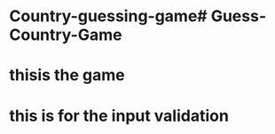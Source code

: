 # Country-guessing-game#   G u e s s - C o u n t r y - G a m e 
 
 
# thisis the game
# this is for the input validation

